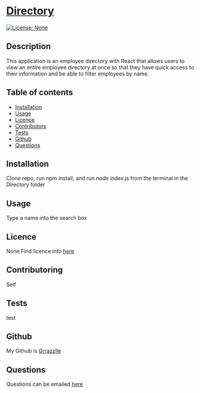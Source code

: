 
  # **[Directory](http://github.com/Grrazzlle/Directory)**
  
  [![License: None](https://img.shields.io/badge/License-None-blue.svg)](https://choosealicense.com/)

  ## Description

  This application is an employee directory with React that allows users to view an entire employee directory at once so that they have quick access to their information and be able to filter employees by name.

  ## Table of contents

  - [Installation](#Installation)
  - [Usage](#Usage)
  - [Licence](#Licence)
  - [Contributors](#Contributors)
  - [Tests](#Tests)
  - [Github](#Github)
  - [Questions](#Questions)

  ## Installation

  Clone repo, run npm install, and run node index.js from the terminal in the Directory folder

  ## Usage

  Type a name into the search box

  ## Licence

  None 
  Find licence info [here](https://choosealicense.com/)

  ## Contributoring

  Self

  ## Tests

  test

  ## Github

  My Github is [Grrazzlle](https://github.com/Grrazzlle)

  ## Questions

  Questions can be emailed [here](mailto:Cel47@miami.edu)
